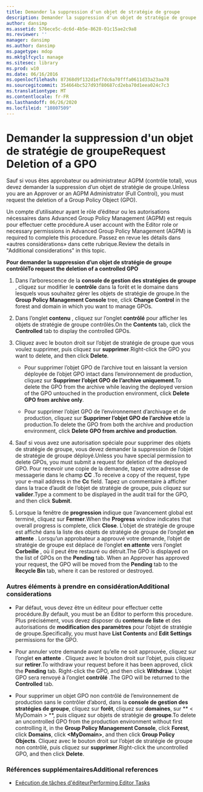 ```yaml
---
title: Demander la suppression d'un objet de stratégie de groupe
description: Demander la suppression d'un objet de stratégie de groupe
author: dansimp
ms.assetid: 576ece5c-dc6d-4b5e-8628-01c15ae2c9a8
ms.reviewer: ''
manager: dansimp
ms.author: dansimp
ms.pagetype: mdop
ms.mktglfcycl: manage
ms.sitesec: library
ms.prod: w10
ms.date: 06/16/2016
ms.openlocfilehash: 87368d9f132d1ef7dc6a70fffa0611d33a23aa78
ms.sourcegitcommit: 354664bc527d93f80687cd2eba70d1eea024c7c3
ms.translationtype: MT
ms.contentlocale: fr-FR
ms.lasthandoff: 06/26/2020
ms.locfileid: "10807509"
---
```

# <span data-ttu-id="8316a-103">Demander la suppression d'un objet de stratégie de groupe</span><span class="sxs-lookup"><span data-stu-id="8316a-103">Request Deletion of a GPO</span></span>


<span data-ttu-id="8316a-104">Sauf si vous êtes approbateur ou administrateur AGPM (contrôle total), vous devez demander la suppression d’un objet de stratégie de groupe.</span><span class="sxs-lookup"><span data-stu-id="8316a-104">Unless you are an Approver or an AGPM Administrator (Full Control), you must request the deletion of a Group Policy Object (GPO).</span></span>

<span data-ttu-id="8316a-105">Un compte d’utilisateur ayant le rôle d’éditeur ou les autorisations nécessaires dans Advanced Group Policy Management (AGPM) est requis pour effectuer cette procédure.</span><span class="sxs-lookup"><span data-stu-id="8316a-105">A user account with the Editor role or necessary permissions in Advanced Group Policy Management (AGPM) is required to complete this procedure.</span></span> <span data-ttu-id="8316a-106">Passez en revue les détails dans «autres considérations» dans cette rubrique.</span><span class="sxs-lookup"><span data-stu-id="8316a-106">Review the details in "Additional considerations" in this topic.</span></span>

**<span data-ttu-id="8316a-107">Pour demander la suppression d’un objet de stratégie de groupe contrôlé</span><span class="sxs-lookup"><span data-stu-id="8316a-107">To request the deletion of a controlled GPO</span></span>**

1.  <span data-ttu-id="8316a-108">Dans l’arborescence de la **console de gestion des stratégies de groupe** , cliquez sur modifier le **contrôle** dans la forêt et le domaine dans lesquels vous souhaitez gérer les objets de stratégie de groupe.</span><span class="sxs-lookup"><span data-stu-id="8316a-108">In the **Group Policy Management Console** tree, click **Change Control** in the forest and domain in which you want to manage GPOs.</span></span>

2.  <span data-ttu-id="8316a-109">Dans l’onglet **contenu** , cliquez sur l’onglet **contrôlé** pour afficher les objets de stratégie de groupe contrôlés.</span><span class="sxs-lookup"><span data-stu-id="8316a-109">On the **Contents** tab, click the **Controlled** tab to display the controlled GPOs.</span></span>

3.  <span data-ttu-id="8316a-110">Cliquez avec le bouton droit sur l’objet de stratégie de groupe que vous voulez supprimer, puis cliquez sur **supprimer**.</span><span class="sxs-lookup"><span data-stu-id="8316a-110">Right-click the GPO you want to delete, and then click **Delete**.</span></span>

    -   <span data-ttu-id="8316a-111">Pour supprimer l’objet GPO de l’archive tout en laissant la version déployée de l’objet GPO intact dans l’environnement de production, cliquez sur **Supprimer l’objet GPO de l’archive uniquement**.</span><span class="sxs-lookup"><span data-stu-id="8316a-111">To delete the GPO from the archive while leaving the deployed version of the GPO untouched in the production environment, click **Delete GPO from archive only**.</span></span>

    -   <span data-ttu-id="8316a-112">Pour supprimer l’objet GPO de l’environnement d’archivage et de production, cliquez sur **Supprimer l’objet GPO de l’archive et**de la production.</span><span class="sxs-lookup"><span data-stu-id="8316a-112">To delete the GPO from both the archive and production environment, click **Delete GPO from archive and production**.</span></span>

4.  <span data-ttu-id="8316a-113">Sauf si vous avez une autorisation spéciale pour supprimer des objets de stratégie de groupe, vous devez demander la suppression de l’objet de stratégie de groupe déployé.</span><span class="sxs-lookup"><span data-stu-id="8316a-113">Unless you have special permission to delete GPOs, you must submit a request for deletion of the deployed GPO.</span></span> <span data-ttu-id="8316a-114">Pour recevoir une copie de la demande, tapez votre adresse de messagerie dans le champ **CC** .</span><span class="sxs-lookup"><span data-stu-id="8316a-114">To receive a copy of the request, type your e-mail address in the **Cc** field.</span></span> <span data-ttu-id="8316a-115">Tapez un commentaire à afficher dans la trace d’audit de l’objet de stratégie de groupe, puis cliquez sur **valider**.</span><span class="sxs-lookup"><span data-stu-id="8316a-115">Type a comment to be displayed in the audit trail for the GPO, and then click **Submit**.</span></span>

5.  <span data-ttu-id="8316a-116">Lorsque la fenêtre de **progression** indique que l’avancement global est terminé, cliquez sur **Fermer**.</span><span class="sxs-lookup"><span data-stu-id="8316a-116">When the **Progress** window indicates that overall progress is complete, click **Close**.</span></span> <span data-ttu-id="8316a-117">L’objet de stratégie de groupe est affiché dans la liste des objets de stratégie de groupe de l’onglet **en attente** . Lorsqu’un approbateur a approuvé votre demande, l’objet de stratégie de groupe est déplacé de l’onglet **en attente** vers l’onglet **Corbeille** , où il peut être restauré ou détruit.</span><span class="sxs-lookup"><span data-stu-id="8316a-117">The GPO is displayed on the list of GPOs on the **Pending** tab. When an Approver has approved your request, the GPO will be moved from the **Pending** tab to the **Recycle Bin** tab, where it can be restored or destroyed.</span></span>

### <span data-ttu-id="8316a-118">Autres éléments à prendre en considération</span><span class="sxs-lookup"><span data-stu-id="8316a-118">Additional considerations</span></span>

-   <span data-ttu-id="8316a-119">Par défaut, vous devez être un éditeur pour effectuer cette procédure.</span><span class="sxs-lookup"><span data-stu-id="8316a-119">By default, you must be an Editor to perform this procedure.</span></span> <span data-ttu-id="8316a-120">Plus précisément, vous devez disposer du **contenu de liste** et des autorisations de **modification des paramètres** pour l’objet de stratégie de groupe.</span><span class="sxs-lookup"><span data-stu-id="8316a-120">Specifically, you must have **List Contents** and **Edit Settings** permissions for the GPO.</span></span>

-   <span data-ttu-id="8316a-121">Pour annuler votre demande avant qu’elle ne soit approuvée, cliquez sur l’onglet **en attente** . Cliquez avec le bouton droit sur l’objet, puis cliquez sur **retirer**.</span><span class="sxs-lookup"><span data-stu-id="8316a-121">To withdraw your request before it has been approved, click the **Pending** tab. Right-click the GPO, and then click **Withdraw**.</span></span> <span data-ttu-id="8316a-122">L’objet GPO sera renvoyé à l’onglet **contrôlé** .</span><span class="sxs-lookup"><span data-stu-id="8316a-122">The GPO will be returned to the **Controlled** tab.</span></span>

-   <span data-ttu-id="8316a-123">Pour supprimer un objet GPO non contrôlé de l’environnement de production sans le contrôler d’abord, dans la **console de gestion des stratégies de groupe**, cliquez sur **forêt**, cliquez sur **domaines**, sur \*\* &lt; MyDomain &gt; \*\*, puis cliquez sur objets de stratégie de **groupe**.</span><span class="sxs-lookup"><span data-stu-id="8316a-123">To delete an uncontrolled GPO from the production environment without first controlling it, in the **Group Policy Management Console**, click **Forest**, click **Domains**, click **&lt;MyDomain&gt;**, and then click **Group Policy Objects**.</span></span> <span data-ttu-id="8316a-124">Cliquez avec le bouton droit sur l’objet de stratégie de groupe non contrôlé, puis cliquez sur **supprimer**.</span><span class="sxs-lookup"><span data-stu-id="8316a-124">Right-click the uncontrolled GPO, and then click **Delete**.</span></span>

### <span data-ttu-id="8316a-125">Références supplémentaires</span><span class="sxs-lookup"><span data-stu-id="8316a-125">Additional references</span></span>

-   [<span data-ttu-id="8316a-126">Exécution de tâches d'éditeur</span><span class="sxs-lookup"><span data-stu-id="8316a-126">Performing Editor Tasks</span></span>](performing-editor-tasks-agpm30ops.md)

 

 





